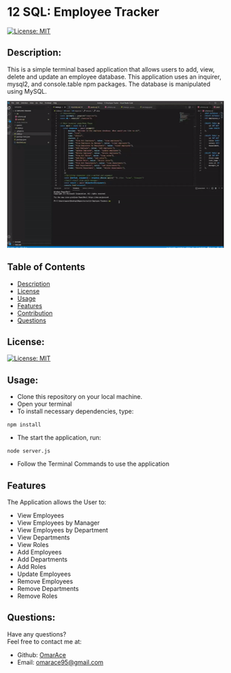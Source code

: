 # 12 SQL: Employee Tracker

[![License: MIT](https://img.shields.io/badge/License-MIT-yellow.svg)](https://opensource.org/licenses/MIT)

  ## Description:
  This is a simple terminal based application that allows users to add, view, delete and update an employee database. This application uses an inquirer, mysql2, and console.table npm packages. The database is manipulated using MySQL.

  ![Employee Tracker Demo](assets/employeetracker.gif)

  ## Table of Contents 
  - [Description](#description)
  - [License](#license)
  - [Usage](#usage)
  - [Features](#features)
  - [Contribution](#contribution)
  - [Questions](#questions)

  ## License:
  [![License: MIT](https://img.shields.io/badge/License-MIT-yellow.svg)](https://opensource.org/licenses/MIT)

  ## Usage:
  - Clone this repository on your local machine.
  - Open your terminal
  - To install necessary dependencies, type:
  ```
  npm install
  ```
  - The start the application, run:
  ```
  node server.js
  ```
  - Follow the Terminal Commands to use the application

  ## Features

  The Application allows the User to:
  - View Employees
  - View Employees by Manager
  - View Employees by Department
  - View Departments
  - View Roles
  - Add Employees
  - Add Departments
  - Add Roles
  - Update Employees
  - Remove Employees
  - Remove Departments
  - Remove Roles

  ## Questions:
  Have any questions?\
  Feel free to contact me at:
  - Github: [OmarAce](https://github.com/OmarAce)
  - Email: omarace95@gmail.com
